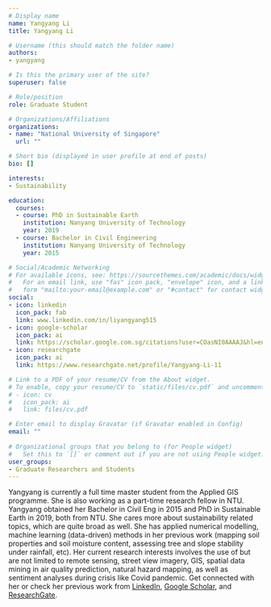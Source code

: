 ```yaml
---
# Display name
name: Yangyang Li
title: Yangyang Li

# Username (this should match the folder name)
authors:
- yangyang

# Is this the primary user of the site?
superuser: false

# Role/position
role: Graduate Student

# Organizations/Affiliations
organizations:
- name: "National University of Singapore"
  url: ""

# Short bio (displayed in user profile at end of posts)
bio: []

interests:
- Sustainability

education:
  courses:
  - course: PhD in Sustainable Earth
    institution: Nanyang University of Technology
    year: 2019
  - course: Bachelor in Civil Engineering
    institution: Nanyang University of Technology
    year: 2015

# Social/Academic Networking
# For available icons, see: https://sourcethemes.com/academic/docs/widgets/#icons
#   For an email link, use "fas" icon pack, "envelope" icon, and a link in the
#   form "mailto:your-email@example.com" or "#contact" for contact widget.
social:
- icon: linkedin
  icon_pack: fab
  link: www.linkedin.com/in/liyangyang515
- icon: google-scholar
  icon_pack: ai
  link: https://scholar.google.com.sg/citations?user=COasNI0AAAAJ&hl=en
- icon: researchgate
  icon_pack: ai
  link: https://www.researchgate.net/profile/Yangyang-Li-11

# Link to a PDF of your resume/CV from the About widget.
# To enable, copy your resume/CV to `static/files/cv.pdf` and uncomment the lines below.  
# - icon: cv
#   icon_pack: ai
#   link: files/cv.pdf

# Enter email to display Gravatar (if Gravatar enabled in Config)
email: ""
  
# Organizational groups that you belong to (for People widget)
#   Set this to `[]` or comment out if you are not using People widget.  
user_groups:
- Graduate Researchers and Students
---
```


Yangyang is currently a full time master student from the Applied GIS programme.
She is also working as a part-time research fellow in NTU.
Yangyang obtained her Bachelor in Civil Eng in 2015 and PhD in Sustainable Earth in 2019, both from NTU.
She cares more about sustainability related topics, which are quite broad as well.
She has applied numerical modelling, machine learning (data-driven) methods in her previous work (mapping soil properties and soil moisture content, assessing tree and slope stability under rainfall, etc).
Her current research interests involves the use of but are not limited to remote sensing, street view imagery, GIS, spatial data mining in air quality prediction, natural hazard mapping, as well as sentiment analyses during crisis like Covid pandemic.
Get connected with her or check her previous work from
[LinkedIn](https://www.linkedin.com/in/liyangyang515), [Google Scholar](https://scholar.google.com.sg/citations?user=COasNI0AAAAJ&hl=en), and [ResearchGate](https://www.researchgate.net/profile/Yangyang-Li-11).

